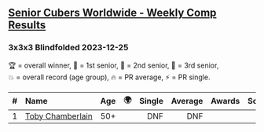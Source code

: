<style>table {white-space: nowrap;}</style>
<link rel="stylesheet" type="text/css" href="/scw-comp/css/flags.css" />

## [Senior Cubers Worldwide - Weekly Comp Results](/scw-comp/results/)
### 3x3x3 Blindfolded 2023-12-25

<span style="white-space: nowrap;">🏆 = overall winner</span>, <span style="white-space: nowrap;">🥇 = 1st senior</span>, <span style="white-space: nowrap;">🥈 = 2nd senior</span>, <span style="white-space: nowrap;">🥉 = 3rd senior</span>, <span style="white-space: nowrap;">💥 = overall record (age group)</span>, <span style="white-space: nowrap;">🔥 = PR average</span>, <span style="white-space: nowrap;">⚡ = PR single</span>.

| # | Name | Age | 🌍 | Single | Average | Awards | Solve 1 | Solve 2 | Solve 3 | Video |
| :--: | :-- | :--: | :--: | --: | --: | :--: | --: | --: | --: | :-- |
| 1 | [Toby Chamberlain](../../persons/toby_chamberlain/333bf.md) | 50+ | <i class="flag flag-AU" /> | DNF | DNF |  | DNF | DNF | DNF | [Desktop](https://www.facebook.com/events/377455354819862/permalink/383419080890156) / [Mobile](https://m.facebook.com/events/377455354819862?view=permalink&id=383419080890156) |

<!-- Global site tag (gtag.js) - Google Analytics -->
<script async src="https://www.googletagmanager.com/gtag/js?id=UA-86348435-3"></script>
<script>window.dataLayer = window.dataLayer || []; function gtag() {dataLayer.push(arguments);} gtag('js', new Date()); gtag('config', 'UA-86348435-3');</script>
